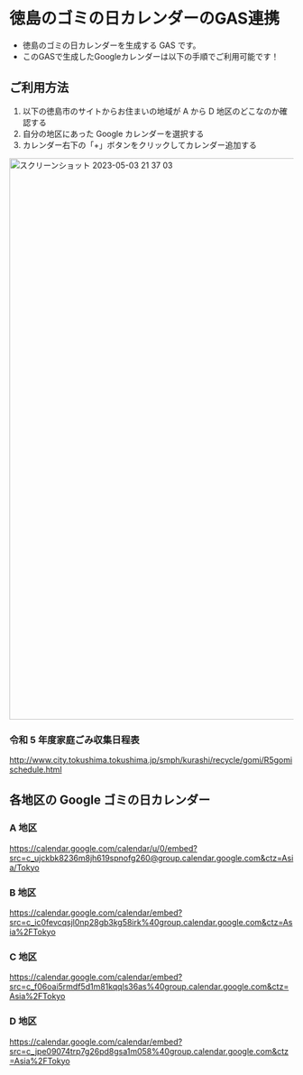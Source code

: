 # 徳島のゴミの日カレンダーのGAS連携

- 徳島のゴミの日カレンダーを生成する GAS です。
- このGASで生成したGoogleカレンダーは以下の手順でご利用可能です！

## ご利用方法

1. 以下の徳島市のサイトからお住まいの地域が A から D 地区のどこなのか確認する
2. 自分の地区にあった Google カレンダーを選択する
3. カレンダー右下の「+」ボタンをクリックしてカレンダー追加する

<img width="996" alt="スクリーンショット 2023-05-03 21 37 03" src="https://user-images.githubusercontent.com/10007402/235918233-8cbbbcbe-28e2-4eb5-937f-09baae563faf.png">


### 令和 5 年度家庭ごみ収集日程表

http://www.city.tokushima.tokushima.jp/smph/kurashi/recycle/gomi/R5gomischedule.html

## 各地区の Google ゴミの日カレンダー

### A 地区

https://calendar.google.com/calendar/u/0/embed?src=c_ujckbk8236m8jh619spnofg260@group.calendar.google.com&ctz=Asia/Tokyo

### B 地区

https://calendar.google.com/calendar/embed?src=c_ic0fevcqsjl0np28gb3kg58irk%40group.calendar.google.com&ctz=Asia%2FTokyo

### C 地区

https://calendar.google.com/calendar/embed?src=c_f06oai5rmdf5d1m81kqqls36as%40group.calendar.google.com&ctz=Asia%2FTokyo

### D 地区

https://calendar.google.com/calendar/embed?src=c_jpe09074trp7g26pd8gsa1m058%40group.calendar.google.com&ctz=Asia%2FTokyo
